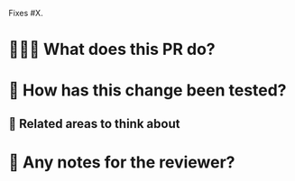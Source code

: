 <!-- IMPORTANT!
  - Every PR must reference an issue.
  - PR titles should begin with "#issueNumber".
 -->

Fixes #X. 

# 👩🏻‍💻 What does this PR do? 
 <!-- Explain the changes you made, and why they're needed. Add a screenshot if you've made any UI changes!  -->

# 🧪 How has this change been tested? 

<!-- Explain how to setup for testing here if it is not already obvious, and how you've tested this PR. -->

## 👀 Related areas to think about 
<!-- If there are any general areas of the codebase your changes might have have touched or could cause side effects to, mention them here --> 

# 💌 Any notes for the reviewer?
<!-- eg. Do you have any specific questions for the reviewer? Is there a high risk/complicated change they should focus on? -->
